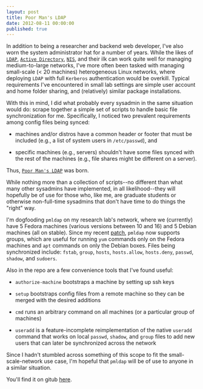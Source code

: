 ```yaml
---
layout: post
title: Poor Man's LDAP
date: 2012-08-11 00:00:00
published: true
---
```


In addition to being a researcher and backend web developer, I've also
worn the system administrator hat for a number of years.  While the
likes of [`LDAP`][1], [`Active Directory`][2], [`NIS`][3], and their
ilk can work quite well for managing medium-to-large networks, I've
more often been tasked with managing small-scale (< 20 machines)
heterogeneous Linux networks, where deploying `LDAP` with full
`Kerberos` authentication would be overkill.  Typical requirements
I've encountered in small lab settings are simple user account and
home folder sharing, and (relatively) similar package installations.

With this in mind, I did what probably every sysadmin in the same
situation would do: scrape together a simple set of scripts to handle
basic file synchronization for me.  Specifically, I noticed two
prevalent requirements among config files being synced:

* machines and/or distros have a common header or footer that must be
  included (e.g., a list of system users in `/etc/passwd`), and
 
* specific machines (e.g., servers) shouldn't have some files synced
  with the rest of the machines (e.g., file shares might be different
  on a server).

Thus, [`Poor Man's LDAP`][4] was born.

While nothing more than a collection of scripts--no different than
what many other sysadmins have implemented, in all likelihood--they
will hopefully be of use for those who, like me, are graduate students
or otherwise non-full-time sysadmins that don't have time to do things
the "right" way.

I'm dogfooding `pmldap` on my research lab's network, where we
(currently) have 5 Fedora machines (various versions between 10 and
16) and 5 Debian machines (all on stable).  Since my recent
[patch][5], `pmldap` now supports groups, which are useful for running
`yum` commands only on the Fedora machines and `apt` commands on only
the Debian boxes.  Files being synchronized include: `fstab`, `group`,
`hosts`, `hosts.allow`, `hosts.deny`, `passwd`, `shadow`, and
`sudoers`.

Also in the repo are a few convenience tools that I've found useful:

* `authorize-machine` bootstraps a machine by setting up ssh keys

* `setup` bootstraps config files from a remote machine so they can be
  merged with the desired additions
  
* `cmd` runs an arbitrary command on all machines (or a particular
  group of machines)
  
* `useradd` is a feature-incomplete reimplementation of the native
  `useradd` command that works on local `passwd`, `shadow`, and
  `group` files to add new users that can later be synchronized across
  the network

Since I hadn't stumbled across something of this scope to fit the
small-scale-network use case, I'm hopeful that `pmldap` will be of use
to anyone in a similar situation.

You'll find it on gitub [here][4].

[1]: https://en.wikipedia.org/wiki/Ldap
[2]: https://en.wikipedia.org/wiki/Active_directory
[3]: https://en.wikipedia.org/wiki/Network_Information_Service
[4]: https://github.com/malloc47/pmldap
[5]: https://github.com/malloc47/pmldap/commit/ab8918c17f22d2a9dabd6ea9ca97b39c9cdc968a
